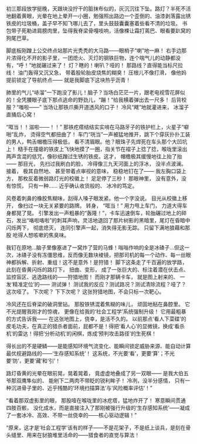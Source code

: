 初三那段放学挺晚，天跟块没拧干的脏抹布似的，灰沉沉往下坠。路灯？半死不活地翻着黄眼，光晕在地上晕开一小圈，勉强照出路边一个歪倒的、油漆剥落露出锈铁皮的垃圾桶，盖子早不知飞哪儿去了，里头鼓鼓囊囊塞着些看不清的垃圾。 书包带子死勒进肩膀肉里，坠得我脊梁骨嘎吱响，活像棵让霜打蔫巴、眼看要趴窝的狗尾巴草。

脚底板刚蹭上公交终点站那片光秃秃的大马路——眼梢子“喇”地一麻！ 右手边那片浓得化不开的影子里，一团熄火、灭灯的钢铁巨物，连个喘气儿的动静都没有，“呼！”地就碾过来了！ 灯？瞎的！喇叭？哑的！ 那路线？直得能当标尺拉线！ 油门轰得又沉又急， 带着股轮胎皮烧焦的糊臭！ 压根儿不像打滑， 像他妈提前锁定了导航终点—— 就是我脚底下这块热乎沥青！ 

肺里的气儿“哧溜”一下跑没了影儿！脑子？当场白茫茫一片，跟老电视雪花屏似的！全凭腰眼子底下那点逃命的野劲儿，“蹦！”给我横着弹出去一尺多！ 后背校服？“嗤啦——” 当场让那铁爪撕开道透风的口子！ 冷风“飕”地就灌进来， 冰溜子直捅后心窝！ 

“哐当！！滋啦——！！” 那铁疙瘩结结实实啃在马路牙子的铁护栏上，火星子“噼啪”乱炸， 烫得空气都扭曲了！ 车门“咣当”一声被猛地推开，跳下个穿灰扑扑工装的男人，鸭舌帽檐压得极低， 看不清眉眼。他？眼珠子先焊死在车头那个大凹坑上！ 糙手在撞瘪的铁皮上飞快地摸了一圈，指关节在褶子上捻了捻，喉咙里滚出两声含混的低咒，像砂纸蹭过生锈的铁皮。这才， 帽檐极其缓慢地往上抬了抬—— 那目光， 先扫过我刷白的脸， 冷得像三九天河面上的浮冰， 没半点波澜。 接着， 极其自然地、 甚至带着点审视的意味， 稳稳地钉在了—— 我左胸口袋上方， 那枚反着微弱路灯光的校徽上！ 足足停了三秒！ 那眼神里， 没有意外，没有惊慌， 只有一种…… 近乎确认收货般的、 冰冷的笃定。

风卷着刺鼻的橡胶焦糊味，刮得人嗓子眼发紧。他一个字没说。 目光从校徽上移开， 像扫过一块无关紧要的路牌。 转身， “哐当！” 用力甩上车门， 力道大得车身都晃了晃。 引擎发出一声粗暴的“轰隆！”，卡车迅速倒车，轮胎碾过地上的碎石，发出“咯啦咯啦”的刺耳声响，灵活地退回了那片树影的黑暗里，尾灯在昏暗中闪烁两下， 彻底熄灭， 连同引擎声一起，消失得无影无踪。 只留下满地狼藉和那股 呛得人想咳嗽的焦臭味。 

我钉在原地...脑子里像塞进了一窝炸了营的马蜂！嗡嗡作响的全是冰碴子...但这一次，冰碴子没有冻僵思维，反而像无数块棱镜，把那司机的每一个动作、每一丝眼神都拆解、折射、重组！这不是意外！是狩猎！ 脚下这条走了千百遍的放学路，此刻在昏黄闪烁的路灯下， 扭曲、变形， 成了一张巨大的、标注着潜在伏击点、监控盲区、逃逸路线的——狩猎地图！ 而刚才那辆卡车， 就是图上射来的、 一发‘精准定位’的—— 测试弹！ 测试我的反应？测试路况？测试清除流程？哑了？这次哑了。 下次呢？ 下下次呢？ 这张狩猎地图，不会只标一次靶心。

冷风还在后脊梁的破洞里钻。 那股铁锈混着焦糊的味儿， 顽固地粘在鼻腔里。 它不光提醒我刚才的惊魂， 更像在给我的‘社会工程学’系统强制升级！ 它用最粗暴的方式告诉我—— 在这张地图上，侥幸，是活不久的。 以前那点‘看人下菜碟’的皮毛功夫，在真正的猎杀者面前，屁都不是！得把‘看人心’的显微镜，换成‘看杀机’的雷达！得把‘分析动机’的闲棋，炼成‘预判攻击路径’的生死棋！

得长出的不是硬鳞——是能感知环境气流变化、能瞬间锁定威胁来源、能自动计算最优规避路线的——‘生存感知系统’！ 这系统，不光要‘看’，更要‘算’；不光要‘防’，更要‘藏’和‘引’！

路灯昏黄的光晕在眼前晃，晃着晃着， 竟虚虚地叠成了另一双眼—— 是我大伯五爷那双鹰隼似的、 能剜下二两肉不带眨的锐利眸子！ 冷冽，没半分感情， 只有一种沉进骨子里的、近乎残酷的‘环境扫描算法’与‘风险概率评估’！”

“看着那双虚影里的眼， 那股噎在喉咙里的冰疙瘩，猛地炸开了！ 寒意瞬间贯通四肢百骸， 没化成水，而是直接注入了那刚被强行升级的‘生存感知系统’——凝成了一套冰冷、高效、不带一丝侥幸的——核心驱动逻辑！”

“原来，这才是‘社会工程学’该有的样子——不是花架子，不是纸上谈兵，是刻在骨头缝里、用来在豺狼堆里活命的——猎食者的直觉与算法！ 
